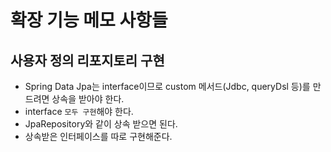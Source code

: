 # 확장 기능 메모 사항들

## 사용자 정의 리포지토리 구현
- Spring Data Jpa는 interface이므로 custom 메서드(Jdbc, queryDsl 등)를 만드려면 상속을 받아야 한다.
- interface `모두 구현`해야 한다.
- JpaRepository와 같이 상속 받으면 된다.
- 상속받은 인터페이스를 따로 구현해준다.